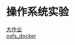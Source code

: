 # 操作系统实验

[大作业](https://github.com/wakaba123/OS-BIGHOMEWORK/tree/main)  
[osfs_docker](https://github.com/chenxiex/osfs_docker/tree/main)
